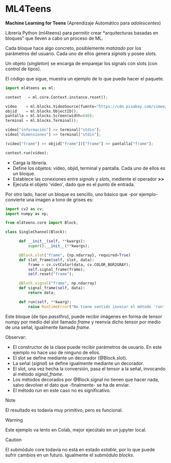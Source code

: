 # ML4Teens

**Machine Learning for Teens** (Aprendizaje Automático para *adolescentes*)

Librería Python (ml4teens) para permitir crear *arquitecturas basadas en bloques" que lleven a cabo un proceso de ML.

Cada bloque hace algo concreto, posiblemente *matizado* por los parámetros del usuario.
Cada uno de ellos genera *signal*s y posee *slot*s.

Un objeto (*singleton*) se encarga de emparejar los signals con slots (con control de tipos).

El código que sigue, muestra un ejemplo de lo que puede hacer el paquete.

```python
import ml4teens as ml;

context   = ml.core.Context.instance.reset();

vídeo    = ml.blocks.VideoSource(fuente="https://cdn.pixabay.com/vimeo/188704568/parque-6096.mp4?width=640&hash=112e5fd94cb9090c07f4472a41d182d344db647b");
objid    = ml.blocks.ObjectID();
pantalla = ml.blocks.Screen(width=640);
terminal = ml.blocks.Terminal();

vídeo["información"] >> terminal["stdin"];
vídeo["dimensiones"] >> terminal["stdin"];

(vídeo["frame"] >> objid["frame"])["frame"] >> pantalla["frame"];

context.run(vídeo);

```

+ Carga la librería.
+ Define los objetos: vídeo, objid, terminal y pantalla. Cada uno de ellos es un bloque.
+ Establece las conexiones entre *signal*s y *slot*s, mediente el operador **>>**
+ Ejecuta el objeto 'vídeo', dado que es el punto de entrada.

Por otro lado, hacer un bloque es sencillo, uno básico que -por ejemplo- convierte una imagen a tono de grises es:

```python
import cv2 as cv;
import numpy as np;

from ml4teens.core import Block;

class SingleChannel(Block):

      def __init__(self, **kwargs):
          super().__init__(**kwargs);

      @Block.slot("frame", {np.ndarray}, required=True)
      def slot_frame(self, slot, data):
          frame = cv.cvtColor(data, cv.COLOR_BGR2GRAY);
          self.signal_frame(frame);
          self.reset("frame");

      @Block.signal("frame", np.ndarray)
      def signal_frame(self, data):
          return data;

      def run(self, **kwarg):
          raise RuntimeError("No tiene sentido invocar el método 'run' de un objeto de clase 'SingleChannel'.");
```

Este bloque (de tipo *passthru*), puede recibir imágenes en forma de tensor numpy por medio del slot llamado *frame* y reenvía dicho tensor por medio de una señal, igualmente llamada *frame*.

Observar:
* El constructor de la clase puede recibir parámetros de usuario. En este ejemplo no hace uso de ninguno de ellos.
* El slot se define mediante un decorador (@Block.slot).
* La señal (*signal*) se define igualmente mediante un decorador.
* El slot, una vez hecha la conversión, pasa el tensor a la señal, invocando al método *signal_frame*.
* Los métodos decorados por @Block.signal no tienen que hacer nada, salvo devolver el dato que -finalmente- se ha de enviar.
* El método *run* en este caso no es significativo.

>[!NOTE]
>El resultado es todavía muy primitivo, pero es funcional.

>[!WARNING]
>Este ejemplo va lento en Colab, mejor ejecútalo en un jupyter local.

>[!CAUTION]
>El submódulo core todavía no está en estado *estable*, por lo que puede sufrir cambios en un futuro. Igualmente el submódulo *blocks*.


